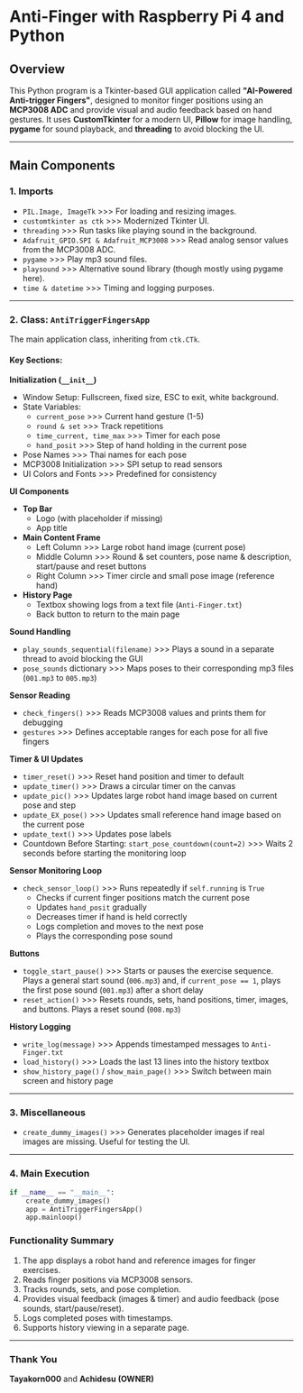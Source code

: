 # Anti-Finger with Raspberry Pi 4 and Python

## Overview
This Python program is a Tkinter-based GUI application called **"AI-Powered Anti-trigger Fingers"**, designed to monitor finger positions using an **MCP3008 ADC** and provide visual and audio feedback based on hand gestures. It uses **CustomTkinter** for a modern UI, **Pillow** for image handling, **pygame** for sound playback, and **threading** to avoid blocking the UI.

---

## Main Components

### 1. Imports
- `PIL.Image, ImageTk` >>> For loading and resizing images.
- `customtkinter as ctk` >>> Modernized Tkinter UI.
- `threading` >>> Run tasks like playing sound in the background.
- `Adafruit_GPIO.SPI & Adafruit_MCP3008` >>> Read analog sensor values from the MCP3008 ADC.
- `pygame` >>> Play mp3 sound files.
- `playsound` >>> Alternative sound library (though mostly using pygame here).
- `time & datetime` >>> Timing and logging purposes.

---

### 2. Class: `AntiTriggerFingersApp`
The main application class, inheriting from `ctk.CTk`.

#### **Key Sections:**

**Initialization (`__init__`)**
- Window Setup: Fullscreen, fixed size, ESC to exit, white background.
- State Variables:
  - `current_pose` >>> Current hand gesture (1-5)
  - `round & set` >>> Track repetitions
  - `time_current, time_max` >>> Timer for each pose
  - `hand_posit` >>> Step of hand holding in the current pose
- Pose Names >>> Thai names for each pose
- MCP3008 Initialization >>> SPI setup to read sensors
- UI Colors and Fonts >>> Predefined for consistency

**UI Components**
- **Top Bar**
  - Logo (with placeholder if missing)
  - App title
- **Main Content Frame**
  - Left Column >>> Large robot hand image (current pose)
  - Middle Column >>> Round & set counters, pose name & description, start/pause and reset buttons
  - Right Column >>> Timer circle and small pose image (reference hand)
- **History Page**
  - Textbox showing logs from a text file (`Anti-Finger.txt`)
  - Back button to return to the main page

**Sound Handling**
- `play_sounds_sequential(filename)` >>> Plays a sound in a separate thread to avoid blocking the GUI
- `pose_sounds` dictionary >>> Maps poses to their corresponding mp3 files (`001.mp3` to `005.mp3`)

**Sensor Reading**
- `check_fingers()` >>> Reads MCP3008 values and prints them for debugging
- `gestures` >>> Defines acceptable ranges for each pose for all five fingers

**Timer & UI Updates**
- `timer_reset()` >>> Reset hand position and timer to default
- `update_timer()` >>> Draws a circular timer on the canvas
- `update_pic()` >>> Updates large robot hand image based on current pose and step
- `update_EX_pose()` >>> Updates small reference hand image based on the current pose
- `update_text()` >>> Updates pose labels
- Countdown Before Starting: `start_pose_countdown(count=2)` >>> Waits 2 seconds before starting the monitoring loop

**Sensor Monitoring Loop**
- `check_sensor_loop()` >>> Runs repeatedly if `self.running` is `True`
  - Checks if current finger positions match the current pose
  - Updates `hand_posit` gradually
  - Decreases timer if hand is held correctly
  - Logs completion and moves to the next pose
  - Plays the corresponding pose sound

**Buttons**
- `toggle_start_pause()` >>> Starts or pauses the exercise sequence. Plays a general start sound (`006.mp3`) and, if `current_pose == 1`, plays the first pose sound (`001.mp3`) after a short delay
- `reset_action()` >>> Resets rounds, sets, hand positions, timer, images, and buttons. Plays a reset sound (`008.mp3`)

**History Logging**
- `write_log(message)` >>> Appends timestamped messages to `Anti-Finger.txt`
- `load_history()` >>> Loads the last 13 lines into the history textbox
- `show_history_page()` / `show_main_page()` >>> Switch between main screen and history page

---

### 3. Miscellaneous
- `create_dummy_images()` >>> Generates placeholder images if real images are missing. Useful for testing the UI.

---

### 4. Main Execution
```python
if __name__ == "__main__":
    create_dummy_images()
    app = AntiTriggerFingersApp()
    app.mainloop() 
```


### Functionality Summary
1. The app displays a robot hand and reference images for finger exercises.
2. Reads finger positions via MCP3008 sensors.
3. Tracks rounds, sets, and pose completion.
4. Provides visual feedback (images & timer) and audio feedback (pose sounds, start/pause/reset).
5. Logs completed poses with timestamps.
6. Supports history viewing in a separate page.

---

### Thank You
**Tayakorn000** and **Achidesu (OWNER)**



